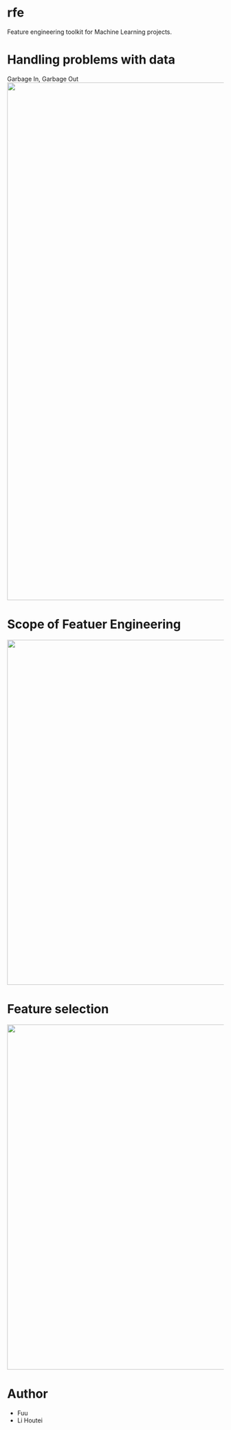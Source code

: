 # rfe
Feature engineering toolkit for Machine Learning projects.

# Handling problems with data
Garbage In, Garbage Out
<img src="https://user-images.githubusercontent.com/78530659/137845348-d07e57f5-8cd3-4f47-9fbb-fde6291d8519.png" width="1200">

# Scope of Featuer Engineering
<img src="https://user-images.githubusercontent.com/78530659/137846338-fe324a84-e37b-4563-8541-e9b23e15f031.png" width="800">

# Feature selection
<img src="https://user-images.githubusercontent.com/78530659/138012490-358b6dd6-59e3-491c-a6ba-8c162921e1e4.png" width="800">









# Author

* Fuu
* Li Houtei

